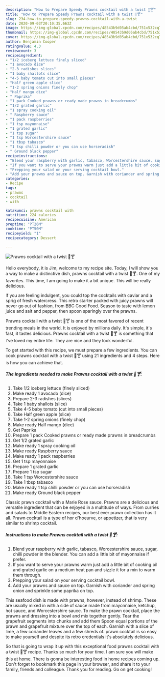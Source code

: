 ```yaml
---
description: "How to Prepare Speedy Prawns cocktail with a twist 🍤🍸"
title: "How to Prepare Speedy Prawns cocktail with a twist 🍤🍸"
slug: 234-how-to-prepare-speedy-prawns-cocktail-with-a-twist
date: 2020-09-03T20:10:35.663Z
image: https://img-global.cpcdn.com/recipes/48543b9d05ab4cbd/751x532cq70/prawns-cocktail-with-a-twist-🍤🍸-recipe-main-photo.jpg
thumbnail: https://img-global.cpcdn.com/recipes/48543b9d05ab4cbd/751x532cq70/prawns-cocktail-with-a-twist-🍤🍸-recipe-main-photo.jpg
cover: https://img-global.cpcdn.com/recipes/48543b9d05ab4cbd/751x532cq70/prawns-cocktail-with-a-twist-🍤🍸-recipe-main-photo.jpg
author: Benjamin Cooper
ratingvalue: 4.3
reviewcount: 3
recipeingredient:
- "1/2 iceberg lettuce finely sliced"
- "1 avocado dice"
- "2-3 radishes slices"
- "1 baby shallots slice"
- "4-5 baby tomato cut into small pieces"
- "Half green apple slice"
- "1-2 spring onions finely chop"
- "Half mango dice"
- " Paprika"
- "1 pack Cooked prawns or ready made prawns in breadcrumbs"
- "1/2 grated garlic"
- "1 spray cooking oil"
- " Raspberry sauce"
- "1 pack raspberries"
- "1 tsp mayonnaise"
- "1 grated garlic"
- "1 tsp sugar"
- "1 tsp Worcestershire sauce"
- "1 tbsp tabasco"
- "1 tsp chilli powder or you can use horseradish"
- " Ground black pepper"
recipeinstructions:
- "Blend your raspberry with garlic, tabasco, Worcestershire sauce, sugar, chilli powder in the blender. You can add a little bit of mayonnaise if prefer."
- "If you want to serve your prawns warm just add a little bit of cooking oil and grated garlic on a medium heat pan and sizzle it for a min to warm them through."
- "Prepping your salad on your serving cocktail bowl."
- "Add your prawns and sauce on top. Garnish with coriander and spring onion and sprinkle some paprika on top."
categories:
- Recipe
tags:
- prawns
- cocktail
- with

katakunci: prawns cocktail with 
nutrition: 224 calories
recipecuisine: American
preptime: "PT26M"
cooktime: "PT50M"
recipeyield: "1"
recipecategory: Dessert

---
```



![Prawns cocktail with a twist 🍤🍸](https://img-global.cpcdn.com/recipes/48543b9d05ab4cbd/751x532cq70/prawns-cocktail-with-a-twist-🍤🍸-recipe-main-photo.jpg)

Hello everybody, it is Jim, welcome to my recipe site. Today, I will show you a way to make a distinctive dish, prawns cocktail with a twist 🍤🍸. One of my favorites. This time, I am going to make it a bit unique. This will be really delicious.

If you are feeling indulgent, you could top the cocktails with caviar and a sprig of fresh watercress. This retro starter packed with juicy prawns will never go out of fashion, from BBC Good Food. Season to taste with lemon juice and salt and pepper, then spoon sparingly over the prawns.

Prawns cocktail with a twist 🍤🍸 is one of the most favored of recent trending meals in the world. It is enjoyed by millions daily. It's simple, it's fast, it tastes delicious. Prawns cocktail with a twist 🍤🍸 is something that I've loved my entire life. They are nice and they look wonderful.


To get started with this recipe, we must prepare a few ingredients. You can cook prawns cocktail with a twist 🍤🍸 using 21 ingredients and 4 steps. Here is how you can achieve that.

<!--inarticleads1-->

##### The ingredients needed to make Prawns cocktail with a twist 🍤🍸:

1. Take 1/2 iceberg lettuce (finely sliced)
1. Make ready 1 avocado (dice)
1. Prepare 2-3 radishes (slices)
1. Take 1 baby shallots (slice)
1. Take 4-5 baby tomato (cut into small pieces)
1. Take Half green apple (slice)
1. Take 1-2 spring onions (finely chop)
1. Make ready Half mango (dice)
1. Get  Paprika
1. Prepare 1 pack Cooked prawns or ready made prawns in breadcrumbs
1. Get 1/2 grated garlic
1. Make ready 1 spray cooking oil
1. Make ready  Raspberry sauce
1. Make ready 1 pack raspberries
1. Get 1 tsp mayonnaise
1. Prepare 1 grated garlic
1. Prepare 1 tsp sugar
1. Take 1 tsp Worcestershire sauce
1. Take 1 tbsp tabasco
1. Make ready 1 tsp chilli powder or you can use horseradish
1. Make ready  Ground black pepper


Classic prawn cocktail with a Marie Rose sauce. Prawns are a delicious and versatile ingredient that can be enjoyed in a multitude of ways. From curries and salads to Middle Eastern recipes, our best ever prawn collection has it all. Prawn cocktail is a type of hor d&#39;hoeurve, or appetizer, that is very similar to shrimp cocktail. 

<!--inarticleads2-->

##### Instructions to make Prawns cocktail with a twist 🍤🍸:

1. Blend your raspberry with garlic, tabasco, Worcestershire sauce, sugar, chilli powder in the blender. You can add a little bit of mayonnaise if prefer.
1. If you want to serve your prawns warm just add a little bit of cooking oil and grated garlic on a medium heat pan and sizzle it for a min to warm them through.
1. Prepping your salad on your serving cocktail bowl.
1. Add your prawns and sauce on top. Garnish with coriander and spring onion and sprinkle some paprika on top.


This seafood dish is made with prawns, however, instead of shrimp. These are usually mixed in with a side of sauce made from mayonnaise, ketchup, hot sauce, and Worcestershire sauce. To make the prawn cocktail, place the prawns and dressing into a bowl and mix together gently. Tear the grapefruit segments into chunks and add them Spoon equal portions of the prawn and grapefruit mixture over the top of each. Garnish with a slice of lime, a few coriander leaves and a few shreds of. prawn cocktail is so easy to make yourself and despite its retro credentials it&#39;s absolutely delicious. 

So that is going to wrap it up with this exceptional food prawns cocktail with a twist 🍤🍸 recipe. Thanks so much for your time. I am sure you will make this at home. There is gonna be interesting food in home recipes coming up. Don't forget to bookmark this page in your browser, and share it to your family, friends and colleague. Thank you for reading. Go on get cooking!
